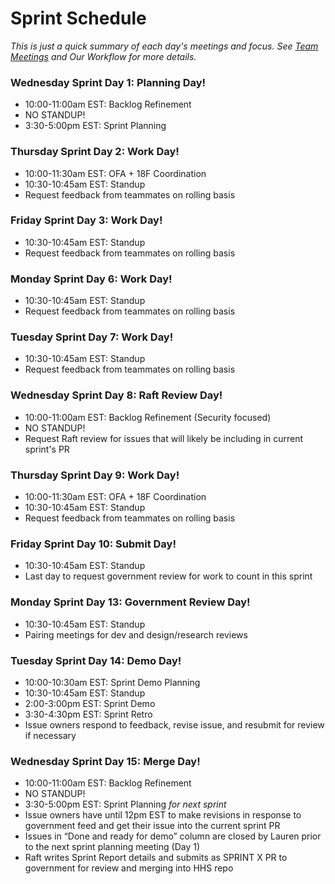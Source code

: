 # Sprint Schedule

_This is just a quick summary of each day's meetings and focus. See [Team Meetings](https://github.com/HHS/TANF-app/blob/SelenaJV-patch-1/docs/team-charter/team-meetings.md) and Our Workflow for more details._
 
### Wednesday Sprint Day 1: Planning Day!
- 10:00-11:00am EST: Backlog Refinement 
- NO STANDUP!
- 3:30-5:00pm EST: Sprint Planning  

### Thursday Sprint Day 2: Work Day!   
- 10:00-11:30am EST: OFA + 18F Coordination
- 10:30-10:45am EST: Standup
- Request feedback from teammates on rolling basis

### Friday Sprint Day 3: Work Day!   
- 10:30-10:45am EST: Standup
- Request feedback from teammates on rolling basis 

### Monday Sprint Day 6: Work Day!  
- 10:30-10:45am EST: Standup
- Request feedback from teammates on rolling basis 

### Tuesday Sprint Day 7: Work Day!  
- 10:30-10:45am EST: Standup
- Request feedback from teammates on rolling basis 

### Wednesday Sprint Day 8: Raft Review Day!
- 10:00-11:00am EST: Backlog Refinement  (Security focused)
- NO STANDUP!
- Request Raft review for issues that will likely be including in current sprint's PR    

### Thursday Sprint Day 9: Work Day!  
- 10:00-11:30am EST: OFA + 18F Coordination
- 10:30-10:45am EST: Standup
- Request feedback from teammates on rolling basis 

### Friday Sprint Day 10: Submit Day!
- 10:30-10:45am EST: Standup
- Last day to request government review for work to count in this sprint 

### Monday Sprint Day 13: Government Review Day!
- 10:30-10:45am EST: Standup
- Pairing meetings for dev and design/research reviews  
 
### Tuesday Sprint Day 14: Demo Day!
- 10:00-10:30am EST: Sprint Demo Planning  
- 10:30-10:45am EST: Standup
- 2:00-3:00pm EST: Sprint Demo 
- 3:30-4:30pm EST: Sprint Retro  
- Issue owners respond to feedback, revise issue, and resubmit for review if necessary

### Wednesday Sprint Day 15: Merge Day! 
- 10:00-11:00am EST: Backlog Refinement
- NO STANDUP!
- 3:30-5:00pm EST: Sprint Planning _for next sprint_
- Issue owners have until 12pm EST to make revisions in response to government feed and get their issue into the current sprint PR  
- Issues in “Done and ready for demo” column are closed by Lauren prior to the next sprint planning meeting (Day 1) 
- Raft writes Sprint Report details and submits as SPRINT X PR to government for review and merging into HHS repo
